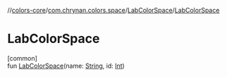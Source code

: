 //[colors-core](../../../index.md)/[com.chrynan.colors.space](../index.md)/[LabColorSpace](index.md)/[LabColorSpace](-lab-color-space.md)

# LabColorSpace

[common]\
fun [LabColorSpace](-lab-color-space.md)(name: [String](https://kotlinlang.org/api/latest/jvm/stdlib/kotlin/-string/index.html), id: [Int](https://kotlinlang.org/api/latest/jvm/stdlib/kotlin/-int/index.html))
